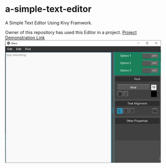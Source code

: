 # a-simple-text-editor
A Simple Text Editor Using Kivy Framwork.

Owner of this repository has used this Editor in a project.
[Project Demonstration Link](https://www.youtube.com/watch?v=NHKBaRUFE70&t=35s)
![gui](https://github.com/sub1120/a-simple-text-editor/blob/master/GUI.JPG "Screeshot of GUI")
